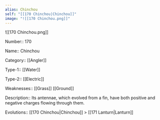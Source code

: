 ```yaml
---
alias: Chinchou
self: "[[170 Chinchou|Chinchou]]"
image: "![[170 Chinchou.png]]"
---
```


![[170 Chinchou.png]]


Number:: 170

Name:: Chinchou

Category:: [[Angler]]

Type-1:: [[Water]]

Type-2:: [[Electric]]

Weaknesses:: [[Grass]] [[Ground]]

Description:: Its antennae, which evolved from a fin, have both positive and negative charges flowing through them.

Evolutions:: [[170 Chinchou|Chinchou]] > [[171 Lanturn|Lanturn]]